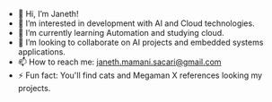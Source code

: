 - 👋 Hi, I’m Janeth!
- 👀 I’m interested in development with AI and Cloud technologies.
- 🌱 I’m currently learning Automation and studying cloud.
- 💞️ I’m looking to collaborate on AI projects and embedded systems applications. 
- 📫 How to reach me: janeth.mamani.sacari@gmail.com
- ⚡ Fun fact: You'll find cats and Megaman X references looking my projects.

<!---
JanethSacari/JanethSacari is a ✨ special ✨ repository because its `README.md` (this file) appears on your GitHub profile.
You can click the Preview link to take a look at your changes.
--->
